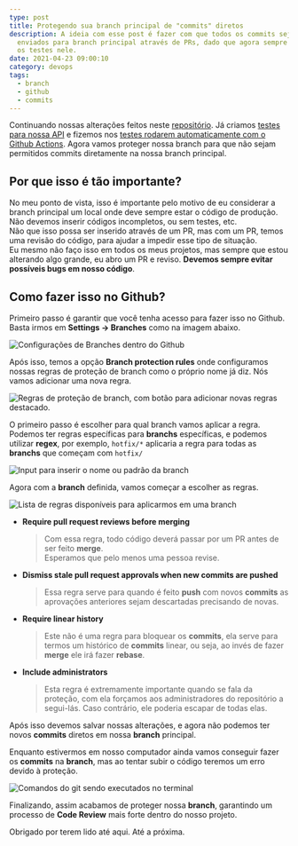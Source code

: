 ```yaml
---
type: post
title: Protegendo sua branch principal de "commits" diretos
description: A ideia com esse post é fazer com que todos os commits sejam
  enviados para branch principal através de PRs, dado que agora sempre rodamos
  os testes nele.
date: 2021-04-23 09:00:10
category: devops
tags:
  - branch
  - github
  - commits
---
```

Continuando nossas alterações feitos neste [repositório](https://github.com/lucasmarques73/node-api-heroku). Já criamos [testes para nossa API](https://lucasmarques.dev/criando-testes-para-api-node/) e fizemos nos [testes rodarem automaticamente com o Github Actions](https://lucasmarques.dev/criando-um-pipeline-com-github-action/). Agora vamos proteger nossa branch para que não sejam permitidos commits diretamente na nossa branch principal.

## Por que isso é tão importante?

No meu ponto de vista, isso é importante pelo motivo de eu considerar a branch principal um local onde deve sempre estar o código de produção. Não devemos inserir códigos incompletos, ou sem testes, etc.\
Não que isso possa ser inserido através de um PR, mas com um PR, temos uma revisão do código, para ajudar a impedir esse tipo de situação.\
Eu mesmo não faço isso em todos os meus projetos, mas sempre que estou alterando algo grande, eu abro um PR e reviso. **Devemos sempre evitar possíveis bugs em nosso código**.

## Como fazer isso no Github?

Primeiro passo é garantir que você tenha acesso para fazer isso no Github. Basta irmos em **Settings → Branches** como na imagem abaixo.

![Configurações de Branches dentro do Github](/assets/img/settigns-branches.png "Configurações de Branches dentro do Github")

Após isso, temos a opção **Branch protection rules** onde configuramos nossas regras de proteção de branch como o próprio nome já diz. Nós vamos adicionar uma nova regra.

![Regras de proteção de branch, com botão para adicionar novas regras destacado.](/assets/img/add-rule.png "Regras de proteção de branch, com botão para adicionar novas regras destacado.")

O primeiro passo é escolher para qual branch vamos aplicar a regra. Podemos ter regras específicas para **branchs** específicas, e podemos utilizar **regex**, por exemplo, `hotfix/*` aplicaria a regra para todas as **branchs** que começam com `hotfix/`

![Input para inserir o nome ou padrão da branch](/assets/img/branch-name-pattern.png "Input para inserir o nome ou padrão da branch")

Agora com a **branch** definida, vamos começar a escolher as regras.

![Lista de regras disponíveis para aplicarmos em uma branch](/assets/img/rules-activated.png "Lista de regras disponíveis para aplicarmos em uma branch")

* **Require pull request reviews before merging**

  > Com essa regra, todo código deverá passar por um PR antes de ser feito **merge**.\
  > Esperamos que pelo menos uma pessoa revise.
* **Dismiss stale pull request approvals when new commits are pushed**

  > Essa regra serve para quando é feito **push** com novos **commits** as aprovações anteriores sejam descartadas precisando de novas.
* **Require linear history**

  > Este não é uma regra para bloquear os **commits**, ela serve para termos um histórico de **commits** linear, ou seja, ao invés de fazer **merge** ele irá fazer **rebase**.
* **Include administrators**

  > Esta regra é extremamente importante quando se fala da proteção, com ela forçamos aos administradores do repositório a segui-lás. Caso contrário, ele poderia escapar de todas elas.

Após isso devemos salvar nossas alterações, e agora não podemos ter novos **commits** diretos em nossa **branch** principal.

Enquanto estivermos em nosso computador ainda vamos conseguir fazer os **commits** na **branch**, mas ao tentar subir o código teremos um erro devido à proteção.



![Comandos do git sendo executados no terminal](/assets/img/git-commands.png "Comandos do git sendo executados no terminal")

Finalizando, assim acabamos de proteger nossa **branch**, garantindo um processo de **Code Review** mais forte dentro do nosso projeto.

Obrigado por terem lido até aqui. Até a próxima.